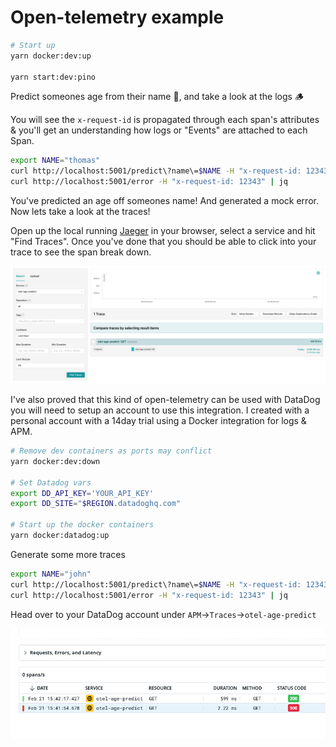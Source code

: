 # Open-telemetry example

```bash
# Start up  
yarn docker:dev:up

yarn start:dev:pino
```


Predict someones age from their name 🔮, and take a look at the logs 🪵

You will see the `x-request-id` is propagated through each span's attributes & you'll get an understanding how logs or "Events" are attached to each Span.

```bash
export NAME="thomas"
curl http://localhost:5001/predict\?name\=$NAME -H "x-request-id: 12343" | jq
curl http://localhost:5001/error -H "x-request-id: 12343" | jq
```

You've predicted an age off someones name! And generated a mock error. Now lets take a look at the traces!

Open up the local running [Jaeger](http://localhost:16686/jaeger/ui) in your browser, select a service and hit "Find Traces". Once you've done that you should be able to click into your trace to see the span break down.

![Search Jaeger](./images/search-result.png)


I've also proved that this kind of open-telemetry can be used with DataDog you will need to setup an account to use this integration.
I created with a personal account with a 14day trial using a Docker integration for logs & APM.

```bash
# Remove dev containers as ports may conflict
yarn docker:dev:down

# Set Datadog vars
export DD_API_KEY='YOUR_API_KEY'
export DD_SITE="$REGION.datadoghq.com"

# Start up the docker containers
yarn docker:datadog:up
```

Generate some more traces
```bash
export NAME="john"
curl http://localhost:5001/predict\?name\=$NAME -H "x-request-id: 12343" | jq
curl http://localhost:5001/error -H "x-request-id: 12343" | jq
```

Head over to your DataDog account under `APM`->`Traces`->`otel-age-predict`

![DataDog](./images/datadog-apm.png)
